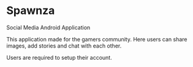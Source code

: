 # Spawnza
Social Media Android Application

This application made for the gamers community. Here users can share images, add stories and chat with each other. 

Users are required to setup their account. 